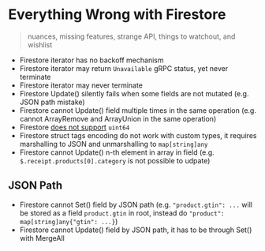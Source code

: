 # Everything Wrong with Firestore

> nuances, missing features, strange API, things to watchout, and wishlist

- Firestore iterator has no backoff mechanism
- Firestore iterator may return `Unavailable` gRPC status, yet never terminate
- Firestore iterator may never terminate
- Firestore Update() silently fails when some fields are not mutated (e.g. JSON path mistake)
- Firestore cannot Update() field multiple times in the same operation (e.g. cannot ArrayRemove and ArrayUnion in the same operation)
- Firestore [does not support](https://cloud.google.com/go/docs/reference/cloud.google.com/go/firestore/latest#cloud_google_com_go_firestore_DocumentRef_Create) `uint64`
- Firestore struct tags encoding do not work with custom types, it requires marshalling to JSON and unmarshalling to `map[string]any`
- Firestore cannot Update() n-th element in array in field (e.g. `$.receipt.products[0].category` is not possible to udpate)

## JSON Path
- Firestore cannot Set() field by JSON path (e.g. `"product.gtin": ...` will be stored as a field `product.gtin` in root, instead do `"product": map[string]any{"gtin": ...}`)
- Firestore cannot Update() field by JSON path, it has to be through Set() with MergeAll
